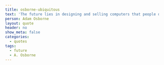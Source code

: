 ```yaml
---
title: osborne-ubiquitous
text: 'The future lies in designing and selling computers that people do not realize are computer at all.'
person: Adam Osborne
layout: quote
header: no
show_meta: false
categories:
  - quotes
tags:
  - future
  - A. Osborne
---
```

